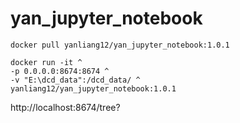 # yan_jupyter_notebook

```
docker pull yanliang12/yan_jupyter_notebook:1.0.1

docker run -it ^
-p 0.0.0.0:8674:8674 ^
-v "E:\dcd_data":/dcd_data/ ^
yanliang12/yan_jupyter_notebook:1.0.1

```

http://localhost:8674/tree?
